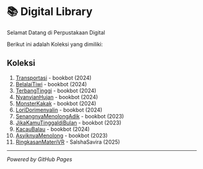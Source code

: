 # 📚 Digital Library

Selamat Datang di Perpustakaan Digital

Berikut ini adalah Koleksi yang dimiliki:

## Koleksi 
1. [Transportasi](ebook/Transportasi.pdf) - bookbot (2024)
2. [BelalaiTiwi](ebook/BelalaiTiwi.pdf) - bookbot (2024)
3. [TerbangTinggi](ebook/TerbangTinggi.pdf) - bookbot (2024)
4. [NyanyianHujan](ebook/NyanyianHujan.pdf) - bookbot (2024)
5. [MonsterKakak](ebook/MonsterKakak.pdf) - bookbot (2024)
6. [LoriDorimenyalin](ebook/LoriDorimenyalin.pdf) - bookbot (2024)
7. [SenangnyaMenolongAdik](ebook/SenangnyaMenolongAdik.pdf) - bookbot (2023)
8. [JikaKamuTinggaldiBulan](ebook/JikaKamuTinggaldiBulan.pdf) - bookbot (2023)
9. [KacauBalau](ebook/KacauBalau.pdf) - bookbot (2024)
10. [AsyiknyaMenolong](ebook/AsyiknyaMenolong.pdf) - bookbot (2023)
11. [RingkasanMateriVR](ebook/RingkasanMateriVR.pdf) - SalshaSavira (2025)


   
---

*Powered by GitHub Pages*
